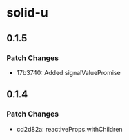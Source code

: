 # solid-u

## 0.1.5

### Patch Changes

- 17b3740: Added signalValuePromise

## 0.1.4

### Patch Changes

- cd2d82a: reactiveProps.withChildren

